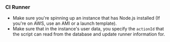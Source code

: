 ### CI Runner

- Make sure you're spinning up an instance that has Node.js installed (If you're on AWS, use an AMI or a launch template).
- Make sure that in the instance's user data, you specify the `actionId` that the script can read from the database and update runner information for.